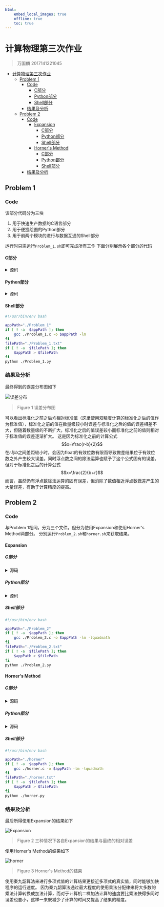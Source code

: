 ```yaml
---
html:
    embed_local_images: true
    offline: true
    toc: true
---
```

# 计算物理第三次作业

> 万国麟
> 2017141221045

<!-- @import "[TOC]" {cmd="toc" depthFrom=1 depthTo=6 orderedList=false} -->

<!-- code_chunk_output -->

- [计算物理第三次作业](#%E8%AE%A1%E7%AE%97%E7%89%A9%E7%90%86%E7%AC%AC%E4%B8%89%E6%AC%A1%E4%BD%9C%E4%B8%9A)
  - [Problem 1](#problem-1)
    - [Code](#code)
      - [C部分](#c%E9%83%A8%E5%88%86)
      - [Python部分](#python%E9%83%A8%E5%88%86)
      - [Shell部分](#shell%E9%83%A8%E5%88%86)
    - [结果及分析](#%E7%BB%93%E6%9E%9C%E5%8F%8A%E5%88%86%E6%9E%90)
  - [Problem 2](#problem-2)
    - [Code](#code-1)
      - [Expansion](#expansion)
        - [C部分](#c%E9%83%A8%E5%88%86-1)
        - [Python部分](#python%E9%83%A8%E5%88%86-1)
        - [Shell部分](#shell%E9%83%A8%E5%88%86-1)
      - [Horner's Method](#horners-method)
        - [C部分](#c%E9%83%A8%E5%88%86-2)
        - [Python部分](#python%E9%83%A8%E5%88%86-2)
        - [Shell部分](#shell%E9%83%A8%E5%88%86-2)
    - [结果及分析](#%E7%BB%93%E6%9E%9C%E5%8F%8A%E5%88%86%E6%9E%90-1)

<!-- /code_chunk_output -->

## Problem 1
### Code
该部分代码分为三块
1. 用于快速生产数据的C语言部分
2. 用于便捷绘图的Python部分
3. 用于前两个模块的进行与数据互通的Shell部分

运行时只需运行`Problem_1.sh`即可完成所有工作
下面分别展示各个部分的代码
#### C部分
<details>
<summary>源码</summary>

```c
#include "stdio.h"
#include "math.h"
#include "stdbool.h"

double err(int index, bool normalize) {
    int b;
    b=(int)pow(10,index);
    double r;
    r=sqrt(b*b-4);
    float x;
    if (normalize) {
        x=2/(r+b);
    }
    else {
        x=(b-r)/2;
    }
    double std;
    std=2/(r+b);
    double err;
    err=(x-std)/std*100;
    return err;
}
void main() {
    printf("normalize之前：\n");
    bool flag=false;
    for(size_t i=2;i<6;i++)
    {
        printf("当b的值为 %d 时，相对误差为 %e %%\n",(int)pow(10,i),err(i,flag));
    }
    flag=true;
    printf("normalize之前：\n");
    for(size_t i=2;i<6;i++)
    {
        printf("当b的值为 %d 时，相对误差为 %e %%\n",(int)pow(10,i),err(i,flag));
    }
}
```
</details>

#### Python部分
<details>
<summary>源码</summary>

```python
import re
from os import path
import matplotlib.pyplot as plt

def getList():
    dirPath=path.dirname(path.abspath(__file__))
    filePath=dirPath+"/Problem_1.txt"
    with open(filePath,"r") as f:
        rawStrList=f.readlines()
    rawList=[]
    for line in rawStrList:
        flag=re.search("当",line)
        if flag is not None:
            num=float(line.split()[-2])
            if num>1:
                num=10**(-4)
            rawList.append(num)
    return rawList
X=[10**i for i in range(2,6)]
Y=getList()
Y1=Y[:4]
Y2=Y[4:]
plt.plot(X,Y1,"x-",label="before normalization")
plt.plot(X,Y2,"+-",label="after normalization")
plt.legend()
plt.xscale("log")
plt.show()
```
</details>

#### Shell部分
```bash
#!/usr/bin/env bash

appPath="./Problem_1"
if [ ! -a  $appPath ]; then
    gcc ./Problem_1.c -o $appPath -lm
fi
filePath="./Problem_1.txt"
if [ ! -a  $filePath ]; then
    $appPath > $filePath
fi
python ./Problem_1.py
```

### 结果及分析
最终得到的误差分布图如下

![误差分布](image/Problem_1.png)

>Figure 1 误差分布图

可以看出标准化之前之后均相对标准值（这里使用双精度计算的标准化之后的值作为标准值），标准化之前的值在数量级较小时误差与标准化之后的值的误差相差不大，但随着数量级的不断扩大，标准化之后的值误差较小而标准化之前的值则相对于标准值的误差逐渐扩大。
这是因为标准化之前的计算公式
$$x=\frac{r-b}{2}$$
在$r$与$b$之间差距较小时，会因为float的有效位数有限而导致做差结果位于有效位数之外产生较大误差。同时浮点数之间的除法运算也赋予了这个公式固有的误差。
但对于标准化之后的计算公式
$$x=\frac{2}{b+r}$$
而言，虽然仍有浮点数除法运算的固有误差，但消除了数值相近浮点数做差产生的大量误差，有助于计算精度的提高。

## Problem 2
### Code
与Problem 1相同，分为三个文件。但分为使用Expansion和使用Horner's Method两部分。
分别运行`Problem_2.sh`和`horner.sh`来获取结果。
#### Expansion
##### C部分
<details>
<summary>源码</summary>

```c
#include "stdio.h"
#include "quadmath.h"
#include "math.h"

int cof[10]={-1,9,-36,84,-126,126,-84,36,-9,1};

float f_compute(int choice,float x) {
    float result=0;
    if (choice) {
        result+=powf(x-1,9);
    }
    else {
        for(size_t i=0;i<9;i++) {
            result+=cof[i]*powf(x-1,i);
        }
    }
    return result;
}
double d_compute(int choice,double x) {
    double result=0;
    if (choice) {
        result+=pow(x-1,9);
    }
    else {
        for(size_t i=0;i<9;i++) {
            result+=cof[i]*pow(x-1,i);
        }
    }
    return result;
}
__float128 q_compute(int choice,__float128 x) {
    __float128 result=0;
    if (choice) {
        result+=powq(x-1,9);
    }
    else {
        for(size_t i=0;i<9;i++) {
            result+=cof[i]*powq(x-1,i);
        }
    }
    return result;
}

void main() {
    float f_temp,f_0_result,f_1_result;
    double d_temp,d_0_result,d_1_result;
    __float128 q_temp;
    char quadStr_0[25],quadStr_1[25];
    for(size_t i=700;i<=1300;i++) {
        f_temp=(float)i/1000;
        d_temp=(double)i/1000;
        q_temp=(__float128)i/1000;
        f_1_result=f_compute(1,f_temp);
        f_0_result=f_compute(0,f_temp);
        d_1_result=d_compute(1,d_temp);
        d_0_result=d_compute(0,d_temp);
        quadmath_snprintf(quadStr_1,sizeof quadStr_1,"%Qe",q_compute(1,q_temp));
        quadmath_snprintf(quadStr_0,sizeof quadStr_0,"%Qe",q_compute(0,q_temp));
        printf("%f %f %f %f %f %s %s\n",f_temp,f_1_result,f_0_result,d_1_result,d_0_result,quadStr_1,quadStr_0);
    }
}
```
</details>

##### Python部分 
<details>
<summary>源码</summary>

```python
from os import path
import matplotlib.pyplot as plt
from numpy import empty,array,vstack

dirPath=path.dirname(path.abspath(__file__))
filePath=dirPath+"/Problem_2.txt"

with open(filePath,"r") as f:
    strLists=f.readlines()
numArray=empty((0,7),float)
for line in strLists:
    numList=list(map(float,line.split()))
    numArray=vstack((numArray,array(numList)))
X=numArray[:,0]
f_raw=numArray[:,1]
f_exp=numArray[:,2]
d_raw=numArray[:,3]
d_exp=numArray[:,4]
q_raw=numArray[:,5]
q_exp=numArray[:,6]
f_re_err=(f_raw-q_exp)/q_exp
d_re_err=(d_raw-q_exp)/q_exp
q_re_err=(q_raw-q_exp)/q_exp
plt.close('all')
plt.figure()
plt.subplot(221)
plt.title("float condition")
plt.plot(X,f_raw,"-",label="raw")
plt.plot(X,f_exp,"-",label="expansion")
plt.legend()
plt.subplot(222)
plt.title("double condition")
plt.plot(X,d_raw,"-",label="raw")
plt.plot(X,d_exp,"-",label="expansion")
plt.legend()
plt.subplot(223)
plt.title("quadmath condition")
plt.plot(X,q_raw,"-",label="raw")
plt.plot(X,q_exp,"-",label="expansion")
plt.legend()
plt.subplot(224)
plt.title("relative error")
plt.plot(X,f_re_err,"-",label="float condition")
plt.plot(X,d_re_err,"-",label="double condition")
plt.plot(X,q_re_err,"-",label="quadmath condition")
plt.legend()
plt.show()

```
</details>

##### Shell部分
```bash
#!/usr/bin/env bash

appPath="./Problem_2"
if [ ! -a  $appPath ]; then
    gcc ./Problem_2.c -o $appPath -lm -lquadmath
fi
filePath="./Problem_2.txt"
if [ ! -a  $filePath ]; then
    $appPath > $filePath
fi
python ./Problem_2.py
```

#### Horner's Method
##### C部分
<details>
<summary>源码</summary>

```c
#include "stdio.h"
#include "math.h"

int cof[9]={-9,36,-84,126,-126,84,-36,9,-1};

double ser(double index) {
    double power;
    power=1;
    for (size_t i=0;i<9;i++) {
        power*=index;
        power+=cof[i];
    }
}
void main() {
    for(size_t i=7000;i<=13000;i++) {
        double index,power;
        index=(double)i/10000;
        power=ser(index);
        printf("%f %.30f\n",index,power);
    }
}
```
</details>

##### Python部分
<details>
<summary>源码</summary>

```python
from os import path
import matplotlib.pyplot as plt
from numpy import empty,array,vstack

dirPath=path.dirname(path.abspath(__file__))
filePath=dirPath+"/horner.txt"

with open(filePath,"r") as f:
    strLists=f.readlines()
numArray=empty((0,2),float)
for line in strLists:
    numList=list(map(float,line.split()))
    numArray=vstack((numArray,array(numList)))
X=numArray[:,0]
result=numArray[:,1]
plt.figure()
plt.title("The result of Horner's Method")
plt.plot(X,result,"-",label="result")
plt.legend()
plt.show()
```
</details>

##### Shell部分
```bash
#!/usr/bin/env bash

appPath="./horner"
if [ ! -a  $appPath ]; then
    gcc ./horner.c -o $appPath -lm -lquadmath
fi
filePath="./horner.txt"
if [ ! -a  $filePath ]; then
    $appPath > $filePath
fi
python ./horner.py
```

### 结果及分析
最后所得使用Expansion的结果如下

![Expansion](image/Problem_2.png)

>Figure 2 三种情况下各自Expansion的结果与最终的相对误差

使用Horner's Method的结果如下

![horner](image/horner.png)

>Figure 3 Horner's Method的结果

使用秦九韶算法来进行多项式值的计算结果更接近多项式的真实值，同时能够加快程序的运行速度。
因为秦九韶算法通过最大程度的使用乘法分配律来将大多数的乘法计算转换成加法计算，而对于计算机二样加法计算的速度要比乘法快得多同时误差也要小，这样一来既减少了计算的时间又提高了结果的精度。